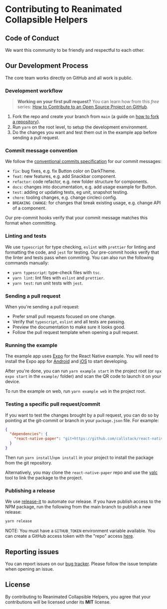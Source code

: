 # Contributing to Reanimated Collapsible Helpers

## Code of Conduct

We want this community to be friendly and respectful to each other.

## Our Development Process

The core team works directly on GitHub and all work is public.

### Development workflow

> **Working on your first pull request?** You can learn how from this _free_ series: [How to Contribute to an Open Source Project on GitHub](https://egghead.io/courses/how-to-contribute-to-an-open-source-project-on-github).

1. Fork the repo and create your branch from `main` (a guide on [how to fork a repository](https://help.github.com/articles/fork-a-repo/)).
2. Run `yarn` on the root level, to setup the development environment.
3. Do the changes you want and test them out in the example app before sending a pull request.

### Commit message convention

We follow the [conventional commits specification](https://www.conventionalcommits.org/en) for our commit messages:

- `fix`: bug fixes, e.g. fix Button color on DarkTheme.
- `feat`: new features, e.g. add Snackbar component.
- `refactor`: code refactor, e.g. new folder structure for components.
- `docs`: changes into documentation, e.g. add usage example for Button.
- `test`: adding or updating tests, eg unit, snapshot testing.
- `chore`: tooling changes, e.g. change circleci config.
- `BREAKING CHANGE`: for changes that break existing usage, e.g. change API of a component.

Our pre-commit hooks verify that your commit message matches this format when committing.

### Linting and tests

We use `typescript` for type checking, `eslint` with `prettier` for linting and formatting the code, and `jest` for testing. Our pre-commit hooks verify that the linter and tests pass when commiting. You can also run the following commands manually:

- `yarn typescript`: type-check files with `tsc`.
- `yarn lint`: lint files with `eslint` and `prettier`.
- `yarn test`: run unit tests with `jest`.

### Sending a pull request

When you're sending a pull request:

- Prefer small pull requests focused on one change.
- Verify that `typescript`, `eslint` and all tests are passing.
- Preview the documentation to make sure it looks good.
- Follow the pull request template when opening a pull request.

### Running the example

The example app uses [Expo](https://expo.dev/) for the React Native example. You will need to install the Expo app for [Android](https://play.google.com/store/apps/details?id=host.exp.exponent) and [iOS](https://itunes.apple.com/app/apple-store/id982107779) to start developing.

After you're done, you can run `yarn example start` in the project root (or `npx expo start` in the `example/` folder) and scan the QR code to launch it on your device.

To run the example on web, run `yarn example web` in the project root.

### Testing a specific pull request/commit

If you want to test the changes brought by a pull request, you can do so by pointing at the git-commit or branch in your `package.json` file. For example:

```json
{
  "dependencies": {
    "react-native-paper": "git+https://github.com/callstack/react-native-paper.git#<commit-hash>",
  }
}
```

Then run `yarn install`/`npm install` in your project to install the package from the git repository.

Alternatively, you may clone the `react-native-paper` repo and use the [yalc](https://github.com/wclr/yalc) tool to link the package to the project.


### Publishing a release

We use [release-it](https://github.com/webpro/release-it) to automate our release. If you have publish access to the NPM package, run the following from the main branch to publish a new release:

```sh
yarn release
```

NOTE: You must have a `GITHUB_TOKEN` environment variable available. You can create a GitHub access token with the "repo" access [here](https://github.com/settings/tokens).

## Reporting issues

You can report issues on our [bug tracker](https://github.com/Trancever/reanimated-collapsible-helpers/issues). Please follow the issue template when opening an issue.

## License

By contributing to Reanimated Collapsible Helpers, you agree that your contributions will be licensed under its **MIT** license.

